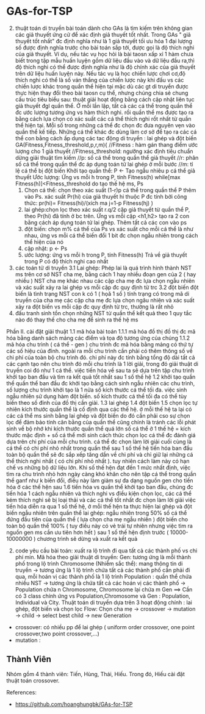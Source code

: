 # GAs-for-TSP
2. thuật toán di truyền
bài toán dành cho GAs là tìm kiếm trên không gian các giả thuyết ứng cử để xác định giả thuyết tốt nhất. Trong GAs " giả thuyết tốt nhất" đc định nghĩa như là 1 giả thuyết tối ưu hóa 1 đại lượng số được định nghĩa trước cho bài toán sắp tới, được gọi là độ thích nghi của giả thuyết. Ví dụ, nếu tác vụ học hỏi là bài taosn xấp xỉ 1 hàm chưa biết trong tập mẫu huấn luyện gồm dữ liệu đầu vào và dữ liệu đầu ra,thì độ thích nghi có thể được định nghĩa như là độ chính xác của giả thuyết trên dữ liệu huấn luyện này. Nếu tác vụ là học chiến lược chơi cơ,độ thích nghi có thể là số ván thắng của chiến lược này khi đấu vs các chiến lược khác trong quần thể hiện tại
mặc dù các gt di truyền được thực hiện thay đổi theo bài taosn cụ thể, nhưng chúng chia sẻ chung cấu trúc tiêu biểu sau: thuật giải hoạt động bằng cách cập nhật liên tục giả thuyết đgl quần thể. Ở mỗi lần lặp, tất cả các cá thể trong quần thể đc ước lượng tương ứng vs hàm thích nghi. rồi quần thể ms được tạo ra bằng cách lựa chọn có xác suất các cá thể thích nghi rốt nhất từ quần thể hiện tại. Mỗi số trong những cá thể đc chọn đc đưa nguyên vẹn vào quần thể kế tiếp. Những cá thể khác đc dùng làm cơ sở để tạo ra các cá thể con bằng cách ấp dụng các tac động di truyền : lai ghép và đột biến
GA(Fitness,Fitness_threshold,p,r,m){
//Fitness : hàm gán thang điểm ước lượng cho 1 giả thuyết
//Fitness_threshold: ngưỡng xác định tiêu chuẩn dừng giải thuật tìm kiếm
//p: số cá thể trong quần thể giả thuyết
//r: phân số cá thể trong quần thể đc áp dụng toán tử lai ghép ở mỗi bước
//m: tỉ lệ cá thể bị đột biến
Khởi tạo quần thể: P <- Tạo ngẫu nhiêu p cá thể giả thuyết
Ước lượng: Ứng vs mỗi h trong P, tính Fitness(h)
while[max Fitness(h)]<Fitness_threshold do
	tạo thế hệ ms, Ps
	1. Chọn cá thể: chọn theo xác suất (1-r)p cá thể trong quần thể P thêm vào Ps. xác suất Pr(hi) của giả thuyết hi thuộc P đc tính bởi công thức: pr(hi)= Fitness(hi)/(xích ma j=1-p Fitness(hj) )
	2. lai ghép:chọn lọc theo xác suất r.q/2 cặp giả thuyết từ quần thể P, theo Pr(hi) đã tính ở bc trên. Ứng vs mỗi cặp <h1,h2> tạo ra 2 con bằng cách áp dụng toán tử lai ghép. Thêm tất cả các con vào ps
	3. đột biến: chọn m% cá thể của Ps vs xác suất cho mỗi cá thể là như nhau, ứng vs mỗi cá thể biến đổi 1 bit đc chọn ngẫu nhiên trong cách thể hiện của nó
	4. cập nhật: p <- Ps
	5. ước lượng: ứng vs mỗi h trong P, tính Fitness(h)
Trả về giả thuyết trong P có độ thích nghi cao nhất
3. các toán tử di truyền
3.1 Lai ghép:
Phép lai là quá trình hình thành NST ms trên cơ sở NST cha mẹ, bằng cách 1 hay nhiều đoạn gen của 2 ( hay nhiều ) NST cha mẹ khác nhau
các cặp cha mẹ đc lựa chọn ngẫu nhiên và xác suất xảy ra lai ghép vs mỗi cặp đc quy định từ trc
3.2 đột biến
đột biến là tình trạng NST con k có 1 ( họă 1 số ) tính trạng có trong mã di truyền của cha mẹ
các cặp cha mẹ đc lựa chọn ngâu nhiên và xác suất xảy ra đột biến vs mỗi cặp đc quy định từ trc, thường là rất nhỏ
4. đấu tranh sinh tồn
chọn những NST từ quần thể kết quả theo 1 quy tắc nào đó thay thế cho cha mẹ để sinh ra thế hệ ms

Phần II. cài đặt giải thuật
1.1 mã hóa bài toán
1.1.1 mã hóa đồ thị
đồ thị đc mã hóa bằng danh sách mảng các điểm và tọa độ tương ứng của chúng
1.1.2 mã hóa chu trình ( cá thể - gen )
chu trình đc mã hóa bằng mảng có thứ tự các số hiệu của đỉnh.
ngoài ra mỗi chu trình cần phải có thêm thông số về chi phí của toàn bộ chu trình đó. chi phí này đc tính bằng tổng độ dài tất cả các cạnh tạo nên chu trình đó
mỗi chu trình là 1 lời giải, trong đó giải thuật di truyền coi đó như 1 cá thể. việc tiến hóa về sau ta sẽ dựa trên tập chu trình khởi tạo ban đầu và tìm ra kết quả tốt nhất sau 1 số thế hệ
1.2 khởi tạo quần thể
quần thể ban đầu đc khởi tạo bằng cách sinh ngẫu nhiên các chu trình, số lượng chu trình khởi tạo là 1 nửa số kích thước cá thể tối đa. việc sinh ngẫu nhiên sử dụng hàm đột biến. số kích thước cá thể tối đa có thể tùy biến theo số đỉnh của đồ thị cần giải.
1.3 lai ghép
1.4 đột biến
1.5 chọn lọc tự nhiên
kích thước quần thể là cố định qua các thế hệ. ở mỗi thế hệ ta lại có các cá thể ms sinh bằng lai ghép và đột biến do đó cần phải cso sự chọn lọc để đảm bảo tính cân bằng của quần thể cũng chính là tránh các lỗi phát sinh về bộ nhớ khi kích thước quần thể quá lớn
số cá thể ở 1 thế hệ = kích thước mặc định + số cá thể mới sinh
cách thức chọn lọc cá thể đc đánh giá dựa trên chi phí của mỗi chu trình. cá thể đc chọn làm lời giải cuối cùng là cá thể có chi phí nhỏ nhất trong quần thể sau 1 số thế hệ tiến hóa
ban đầu toàn bộ quần thể sẽ đc sắp xếp tăng dần về chi phí và chỉ giữ lại những cá thể thích nghi nhất ( có chi phí nhỏ nhất ). tuy nhiên cách làm này có hạn chế vs những bộ dữ liệu lớn. Khi số thế hện đạt đến 1 mức nhất định, việc tìm ra chu trình nhỏ hơn ngày càng khó khăn cho nên tập cá thể trong quần thể ganf như k biến đổi, điều này làm giảm sự đa dạng nguồn gen cho tiến hóa ở các thế hện sau
1.6 tiến hóa
vs quần thể khởi tạo ban đầu, chúng đc tiến hóa 1 cách ngẫu nhiên và thích nghi vs điều kiện chọn lọc, các cá thể kém thích nghi sẽ bị loại thải  và các cá thể tốt nhất đc chọn làm lời giải
việc tiến hóa diễn ra qua 1 số thế hệ, ở mỗi thế hện ta thực hiện lai ghép và đột biến ngẫu nhiên trên quần thể
	lai ghép: ngẫu nhiên trong 50% số cá thể đứng đầu tiên của quần thể ( lựa chọn cha mẹ ngẫu nhiên )
	đột biến cho toàn bộ quần thể 100% ( tuy điều này có vẻ trái tự nhiên nhưng việc tìm ra nguồn gen ms cần ưu tiên hơn hết )
sau 1 số thế hện định trước ( 10000-10000000 ) chương trình sẽ dừng và xuất ra kết quả


2. code
yêu cầu bài toán: xuất ra lộ trình đi qua tất cả các thành phố vs chi phí min. Mã hóa theo giải thuật di truyền: 
	Gen: tương ứng là mỗi thành phố trong lộ trình
	Chromosome (Nhiễm sắc thể): mang thông tin di truyền → tương ứng là 1 lộ trình chứa tất cả các thành phố cần phải đi qua, mỗi hoán vị các thành phố là 1 lộ trình
	Population : quần thể chứa nhiều NST → tương ứng là chứa tất cả các hoán vị các thành phố
→ Population chứa n Chromosome, Chromosome lại chứa m Gen
==> Cần có 3 class chính ứng vs Population,Chromosome và Gen : Population, Individual và City.
Thuật toán di truyền dựa trên 3 hoạt động chính : lai ghép, đột biến và chọn lọc
Flow: Chọn cha mẹ → crossover → mutation → child → select best child → new Generation
+ crossover: có nhiều pp để lai ghép ( uniform order crossover, one point crossover,two point crossover,…)
+ mutation : 
## Thành Viên
Nhóm gồm 4 thành viên: Tiến, Hùng, Thái, Hiếu. Trong đó, Hiếu cài đặt thuật toán crossover.

References:
- https://github.com/hoanghungbk/GAs-for-TSP

